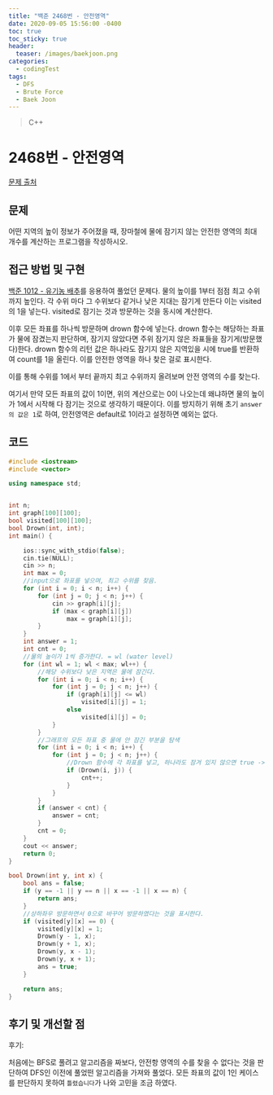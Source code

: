 ```yaml
---
title: "백준 2468번 - 안전영역"
date: 2020-09-05 15:56:00 -0400
toc: true
toc_sticky: true
header:
  teaser: /images/baekjoon.png
categories: 
  - codingTest
tags:
  - DFS
  - Brute Force
  - Baek Joon
---
```


> C++ 

2468번 - 안전영역
=============
 
[문제 출처](https://www.acmicpc.net/problem/2468)
## 문제
어떤 지역의 높이 정보가 주어졌을 때, 장마철에 물에 잠기지 않는 안전한 영역의 최대 개수를 계산하는 프로그램을 작성하시오.

## 접근 방법 및 구현
[백준 1012 - 유기농 배추](https://www.acmicpc.net/problem/1012)를 응용하여 풀었던 문제다.
물의 높이를 1부터 점점 최고 수위까지 높인다.
각 수위 마다 그 수위보다 같거나 낮은 지대는 잠기게 만든다 이는 visited 의 1을 넣는다.
visited로 잠기는 것과 방문하는 것을 동시에 계산한다.

이후 모든 좌표를 하나씩 방문하며 drown 함수에 넣는다.
drown 함수는 해당하는 좌표가 물에 잠겼는지 판단하며, 잠기지 않았다면 주위 잠기지 않은 좌표들을 잠기게(방문했다)한다.
drown 함수의 리턴 값은 하나라도 잠기지 않은 지역있을 시에 true를 반환하여 count를 1을 올린다. 이를 안전한 영역을 하나 찾은 걸로 표시한다.

이를 통해 수위를 1에서 부터 끝까지 최고 수위까지 올려보며 안전 영역의 수를 찾는다.

여기서 만약 모든 좌표의 값이 1이면, 위의 계산으로는 0이 나오는데 왜냐하면 물의 높이가 1에서 시작해 다 잠기는 것으로 생각하기 때문이다.
이를 방지하기 위해 초기 `answer의 값은 1`로 하여, 안전영역은 default로 1이라고 설정하면 예외는 없다.

## 코드 
```c++
#include <iostream>
#include <vector>

using namespace std;


int n;
int graph[100][100];
bool visited[100][100];
bool Drown(int, int);
int main() {

	ios::sync_with_stdio(false);
	cin.tie(NULL);
	cin >> n;
	int max = 0;
	//input으로 좌표를 넣으며, 최고 수위를 찾음.
	for (int i = 0; i < n; i++) {
		for (int j = 0; j < n; j++) {
			cin >> graph[i][j];
			if (max < graph[i][j])
				max = graph[i][j];
		}
	}
	int answer = 1;
	int cnt = 0;
	//물의 높이가 1씩 증가한다. = wl (water level)
	for (int wl = 1; wl < max; wl++) {
		//해당 수위보다 낮은 지역은 물에 잠긴다.
		for (int i = 0; i < n; i++) {
			for (int j = 0; j < n; j++) {
				if (graph[i][j] <= wl)
					visited[i][j] = 1;
				else
					visited[i][j] = 0;
			}
		}
		//그래프의 모든 좌표 중 물에 안 잠긴 부분을 탐색
		for (int i = 0; i < n; i++) {
			for (int j = 0; j < n; j++) {
				//Drown 함수에 각 좌표를 넣고, 하나라도 잠겨 있지 않으면 true -> count 증가
				if (Drown(i, j)) {
					cnt++;
				}
			}
		}
		if (answer < cnt) {
			answer = cnt;
		}
		cnt = 0;
	}
	cout << answer;
	return 0;
}

bool Drown(int y, int x) {
	bool ans = false;
	if (y == -1 || y == n || x == -1 || x == n) {
		return ans;
	}
	//상하좌우 방문하면서 0으로 바꾸어 방문하였다는 것을 표시한다.
	if (visited[y][x] == 0) {
		visited[y][x] = 1;
		Drown(y - 1, x);
		Drown(y + 1, x);
		Drown(y, x - 1);
		Drown(y, x + 1);
		ans = true;
	}

	return ans;
}

```

## 후기 및 개선할 점

후기:

처음에는 BFS로 풀려고 알고리즘을 짜보다, 안전항 영역의 수를 찾을 수 없다는 것을 판단하여 DFS인 이전에 풀었떤 알고리즘을 가져와 풀었다.
모든 좌표의 값이 1인 케이스를 판단하지 못하여 `틀렸습니다`가 나와 고민을 조금 하였다.